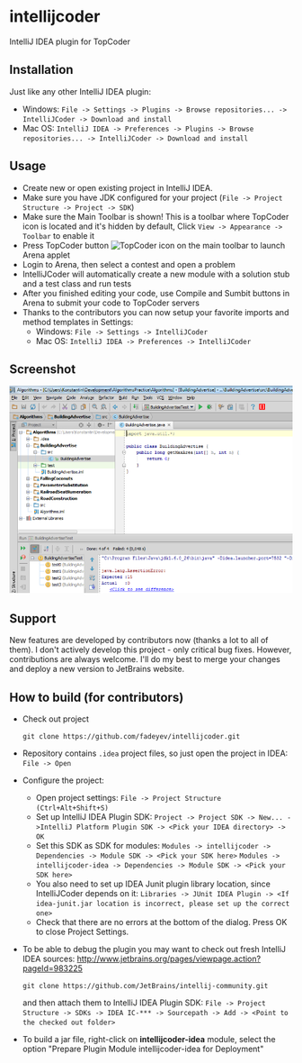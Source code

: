 intellijcoder
=============

IntelliJ IDEA plugin for TopCoder

Installation
-------------------------
Just like any other IntelliJ IDEA plugin:
* Windows: `File -> Settings -> Plugins -> Browse repositories... -> IntelliJCoder -> Download and install`
* Mac OS: `IntelliJ IDEA -> Preferences -> Plugins -> Browse repositories... -> IntelliJCoder -> Download and install`

Usage
-------------------------
* Create new or open existing project in IntelliJ IDEA.
* Make sure you have JDK configured for your project (`File -> Project Structure -> Project -> SDK`)
* Make sure the Main Toolbar is shown! This is a toolbar where TopCoder icon is located and it's hidden by default, Click `View -> Appearance -> Toolbar` to enable it
* Press TopCoder button ![TopCoder icon](https://raw.github.com/fadeyev/intellijcoder/master/intellijcoder-idea/src/intellijcoder/idea/topcoder-icon.png) on the main toolbar to launch Arena applet
* Login to Arena, then select a contest and open a problem
* IntelliJCoder will automatically create a new module with a solution stub and a test class and run tests
* After you finished editing your code, use Compile and Sumbit buttons in Arena to submit your code to TopCoder servers
* Thanks to the contributors you can now setup your favorite imports and method templates in Settings:
    * Windows: `File -> Settings -> IntelliJCoder`
    * Mac OS: `IntelliJ IDEA -> Preferences -> IntelliJCoder`

Screenshot
-------------------------
![Screeshot](/screenshot.png)

Support
-------------------------
New features are developed by contributors now (thanks a lot to all of them). I don't actively develop this project - only critical bug fixes.
However, contributions are always welcome. I'll do my best to merge your changes and deploy a new version to JetBrains website.

How to build (for contributors)
-------------------------
* Check out project

    ```
    git clone https://github.com/fadeyev/intellijcoder.git
    ```
* Repository contains `.idea` project files, so just open the project in IDEA:
`File -> Open`
* Configure the project:
    * Open project settings: `File -> Project Structure (Ctrl+Alt+Shift+S)`
    * Set up IntelliJ IDEA Plugin SDK:
    `Project -> Project SDK -> New... ->IntelliJ Platform Plugin SDK -> <Pick your IDEA directory> -> OK`
    * Set this SDK as SDK for modules:
    `Modules -> intellijcoder -> Dependencies -> Module SDK -> <Pick your SDK here>`
    `Modules -> intellijcoder-idea -> Dependencies -> Module SDK -> <Pick your SDK here>`
    * You also need to set up IDEA Junit plugin library location, since IntelliJCoder depends on it:
    `Libraries -> JUnit IDEA Plugin -> <If idea-junit.jar location is incorrect, please set up the correct one>`
    * Check that there are no errors at the bottom of the dialog. Press OK to close Project Settings.
* To be able to debug the plugin you may want to check out fresh IntelliJ IDEA sources: http://www.jetbrains.org/pages/viewpage.action?pageId=983225

    ```
    git clone https://github.com/JetBrains/intellij-community.git
    ```
    and then attach them to IntelliJ IDEA Plugin SDK:
`File -> Project Structure -> SDKs -> IDEA IC-*** -> Sourcepath -> Add -> <Point to the checked out folder>`
* To build a jar file, right-click on **intellijcoder-idea** module, select the option "Prepare Plugin Module intellijcoder-idea for Deployment"
